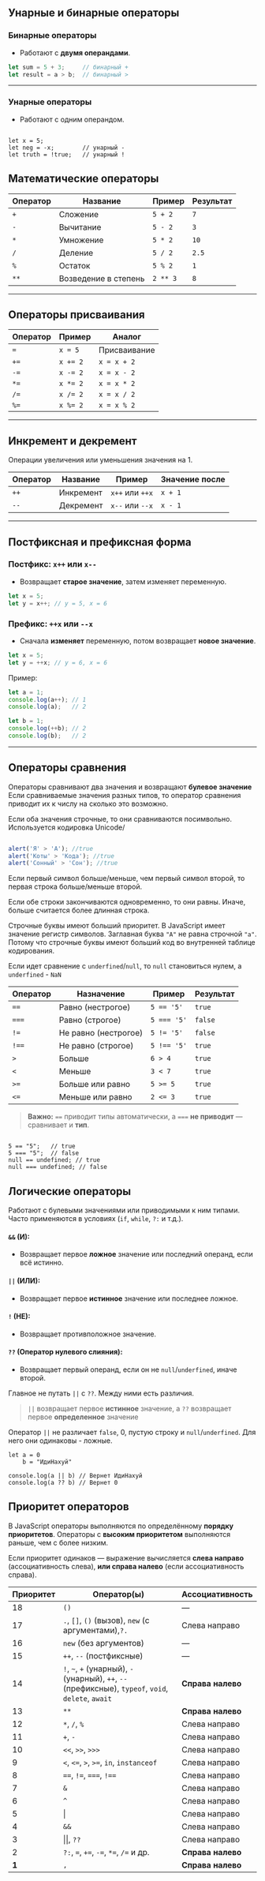 ## Унарные и бинарные операторы

### Бинарные операторы

- Работают с **двумя операндами**.

```js
let sum = 5 + 3;     // бинарный +
let result = a > b;  // бинарный >
```
---
### Унарные операторы

- Работают с одним операндом.
```

let x = 5;
let neg = -x;        // унарный -
let truth = !true;   // унарный !
```

## Математические операторы

| Оператор | Название             | Пример   | Результат |
| -------- | -------------------- | -------- | --------- |
| `+`      | Сложение             | `5 + 2`  | `7`       |
| `-`      | Вычитание            | `5 - 2`  | `3`       |
| `*`      | Умножение            | `5 * 2`  | `10`      |
| `/`      | Деление              | `5 / 2`  | `2.5`     |
| `%`      | Остаток              | `5 % 2`  | `1`       |
| `**`     | Возведение в степень | `2 ** 3` | `8`       |

---

##  Операторы присваивания

| Оператор | Пример   | Аналог       |
| -------- | -------- | ------------ |
| `=`      | `x = 5`  | Присваивание |
| `+=`     | `x += 2` | `x = x + 2`  |
| `-=`     | `x -= 2` | `x = x - 2`  |
| `*=`     | `x *= 2` | `x = x * 2`  |
| `/=`     | `x /= 2` | `x = x / 2`  |
| `%=`     | `x %= 2` | `x = x % 2`  |

---

## Инкремент и декремент

Операции увеличения или уменьшения значения на 1.

| Оператор | Название  | Пример          | Значение после |
| -------- | --------- | --------------- | -------------- |
| `++`     | Инкремент | `x++` или `++x` | `x + 1`        |
| `--`     | Декремент | `x--` или `--x` | `x - 1`        |

---

##  Постфиксная и префиксная форма

### Постфикс: `x++` или `x--`
- Возвращает **старое значение**, затем изменяет переменную.

```js
let x = 5;
let y = x++; // y = 5, x = 6
```

### Префикс: `++x` или `--x`
- Сначала **изменяет** переменную, потом возвращает **новое значение**.

```js
let x = 5;
let y = ++x; // y = 6, x = 6
```

Пример:
```js
let a = 1;
console.log(a++); // 1
console.log(a);   // 2

let b = 1;
console.log(++b); // 2
console.log(b);   // 2
```

---
## Операторы сравнения

Операторы сравнивают два значения и возвращают **булевое значение**
Если сравниваемые значения разных типов, то оператор сравнения приводит их к числу на сколько это возможно.

Если оба значения строчные, то они сравниваются посимвольно. Используется кодировка Unicode/ 
```js

alert('Я' > 'А'); //true
alert('Коты' > 'Кода'); //true
alert('Сонный' > 'Сон'); //true
```

Если первый символ больше/меньше, чем первый символ второй, то первая строка больше/меньше второй.

Если обе строки закончиваются одновременно, то они равны. Иначе, больше считается более длинная строка.

Строчные буквы имеют больший приоритет. В JavaScript имеет значение регистр символов. Заглавная буква `"A"` не равна строчной `"a"`. Потому что строчные буквы имеют больший код во внутренней таблице кодирования.

Если идет сравнение с `underfined`/`null`, то `null` становиться нулем, а `underfined` - `NaN`

| Оператор | Назначение           | Пример      | Результат |
| -------- | -------------------- | ----------- | --------- |
| `==`     | Равно (нестрогое)    | `5 == '5'`  | `true`    |
| `===`    | Равно (строгое)      | `5 === '5'` | `false`   |
| `!=`     | Не равно (нестрогое) | `5 != '5'`  | `false`   |
| `!==`    | Не равно (строгое)   | `5 !== '5'` | `true`    |
| `>`      | Больше               | `6 > 4`     | `true`    |
| `<`      | Меньше               | `3 < 7`     | `true`    |
| `>=`     | Больше или равно     | `5 >= 5`    | `true`    |
| `<=`     | Меньше или равно     | `2 <= 3`    | `true`    |
> **Важно:** `==` приводит типы автоматически, а `===` **не приводит** — сравнивает и **тип**.

```

5 == "5";   // true
5 === "5";  // false
null == undefined; // true
null === undefined; // false
```

## Логические операторы

Работают с булевыми значениями или приводимыми к ним типами. Часто применяются в условиях (`if`, `while`, `?:` и т.д.).
#### `&&` (И):
- Возвращает первое **ложное** значение или последний операнд, если всё истинно.
#### `||` (ИЛИ):
- Возвращает первое **истинное** значение или последнее ложное.
#### `!` (НЕ):
- Возвращает противположное значение. 

#### `??` (Оператор нулевого слияния):
- Возвращает первый операнд, если он не `null`/`underfined`, иначе второй.

Главное не путать `||` с `??`. Между ними есть различия.
>`||` возвращает первое **истинное** значение, а `??` возвращает первое **определенное** значение

Оператор `||` не различает `false`, 0, пустую строку и `null`/`underfined`. Для него они одинаковы - ложные.

~~~
let a = 0
	b = "ИдиНахуй"

console.log(a || b) // Вернет ИдиНахуй 
console.log(a ?? b) // Вернет 0
~~~

## Приоритет операторов

В JavaScript операторы выполняются по определённому **порядку приоритетов**. Операторы с **высоким приоритетом** выполняются раньше, чем с более низким.

Если приоритет одинаков — выражение вычисляется **слева направо** (ассоциативность слева), **или справа налево** (если ассоциативность справа).

| Приоритет | Оператор(ы)                                                                                          | Ассоциативность   |
| --------- | ---------------------------------------------------------------------------------------------------- | ----------------- |
| 18        | `()`                                                                                                 | —                 |
| 17        | `.`, `[]`, `()` (вызов), `new` (с аргументами),`?.`                                                  | Слева направо     |
| 16        | `new` (без аргументов)                                                                               | —                 |
| 15        | `++`, `--` (постфиксные)                                                                             | —                 |
| 14        | `!`, `~`, `+` (унарный), `-` (унарный), `++`, `--` (префиксные), `typeof`, `void`, `delete`, `await` | **Справа налево** |
| 13        | `**`                                                                                                 | **Справа налево** |
| 12        | `*`, `/`, `%`                                                                                        | Слева направо     |
| 11        | `+`, `-`                                                                                             | Слева направо     |
| 10        | `<<`, `>>`, `>>>`                                                                                    | Слева направо     |
| 9         | `<`, `<=`, `>`, `>=`, `in`, `instanceof`                                                             | Слева направо     |
| 8         | `==`, `!=`, `===`, `!==`                                                                             | Слева направо     |
| 7         | `&`                                                                                                  | Слева направо     |
| 6         | `^`                                                                                                  | Слева направо     |
| 5         | \|                                                                                                   | Слева направо     |
| 4         | `&&`                                                                                                 | Слева направо     |
| 3         | \|\|, `??`                                                                                           | Слева направо     |
| 2         | `?:`, `=`, `+=`, `-=`, `*=`, `/=` и др.                                                              | **Справа налево** |
| **1**     | `,`                                                                                                  | **Справа налево** |
